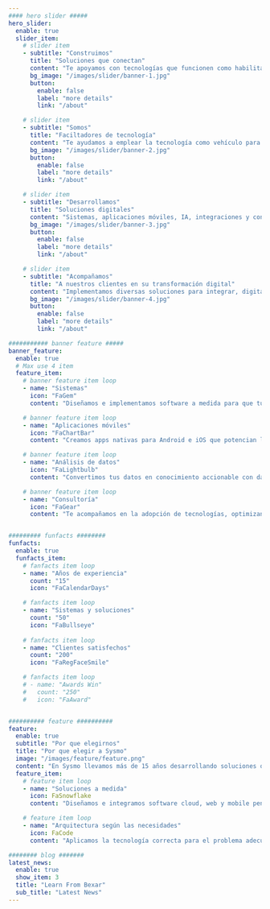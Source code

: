```yaml
---
#### hero slider #####
hero_slider:
  enable: true
  slider_item:
    # slider item
    - subtitle: "Construimos"
      title: "Soluciones que conectan"
      content: "Te apoyamos con tecnologías que funcionen como habilitadoras de crecimiento"
      bg_image: "/images/slider/banner-1.jpg"
      button:
        enable: false
        label: "more details"
        link: "/about"

    # slider item
    - subtitle: "Somos"
      title: "Faciltadores de tecnología"
      content: "Te ayudamos a emplear la tecnología como vehículo para tu negocio"
      bg_image: "/images/slider/banner-2.jpg"
      button:
        enable: false
        label: "more details"
        link: "/about"

    # slider item
    - subtitle: "Desarrollamos"
      title: "Soluciones digitales"
      content: "Sistemas, aplicaciones móviles, IA, integraciones y consultoría a tu servicio"
      bg_image: "/images/slider/banner-3.jpg"
      button:
        enable: false
        label: "more details"
        link: "/about"

    # slider item
    - subtitle: "Acompañamos"
      title: "A nuestros clientes en su transformación digital"
      content: "Implementamos diversas soluciones para integrar, digitalizar y hacer más eficientes negocios y procesos"
      bg_image: "/images/slider/banner-4.jpg"
      button:
        enable: false
        label: "more details"
        link: "/about"

########### banner feature #####
banner_feature:
  enable: true
  # Max use 4 item
  feature_item:
    # banner feature item loop
    - name: "Sistemas"
      icon: "FaGem"
      content: "Diseñamos e implementamos software a medida para que tu operación sea más ágil y rentable. Contanos tu desafío y creamos la solución exacta que tu empresa necesita."

    # banner feature item loop
    - name: "Aplicaciones móviles"
      icon: "FaChartBar"
      content: "Creamos apps nativas para Android e iOS que potencian la interacción con tus clientes y equipos. Te guiamos de la idea al lanzamiento y mantenimiento evolutivo."

    # banner feature item loop
    - name: "Análisis de datos"
      icon: "FaLightbulb"
      content: "Convertimos tus datos en conocimiento accionable con dashboards, modelos predictivos y automatización. Visualizá el presente, anticipá escenarios y decidí con evidencia en tiempo real."

    # banner feature item loop
    - name: "Consultoría"
      icon: "FaGear"
      content: "Te acompañamos en la adopción de tecnologías, optimizando procesos, costos y cultura digital. Diagnosticamos, priorizamos y trazamos un plan de acción claro para resultados rápidos y sostenibles."


######### funfacts ########
funfacts:
  enable: true
  funfacts_item:
    # fanfacts item loop
    - name: "Años de experiencia"
      count: "15"
      icon: "FaCalendarDays"

    # fanfacts item loop
    - name: "Sistemas y soluciones"
      count: "50"
      icon: "FaBullseye"
      
    # fanfacts item loop
    - name: "Clientes satisfechos"
      count: "200"
      icon: "FaRegFaceSmile"

    # fanfacts item loop
    # - name: "Awards Win"
    #   count: "250"
    #   icon: "FaAward"


########## feature ##########
feature:
  enable: true
  subtitle: "Por que elegirnos"
  title: "Por que elegir a Sysmo"
  image: "/images/feature/feature.png"
  content: "En Sysmo llevamos más de 15 años desarrollando soluciones que funcionan desde el primer día y crecen con tu negocio. Nos enfocamos en resultados medibles, procesos claros y un trato directo."
  feature_item:
    # feature item loop
    - name: "Soluciones a medida"
      icon: FaSnowflake
      content: "Diseñamos e integramos software cloud, web y mobile pensado para tus procesos actuales y futuros."

    # feature item loop
    - name: "Arquitectura según las necesidades"
      icon: FaCode
      content: "Aplicamos la tecnología correcta para el problema adecuado."

######## blog #######
latest_news:
  enable: true
  show_item: 3
  title: "Learn From Bexar"
  sub_title: "Latest News"
---
```

